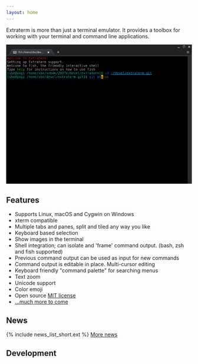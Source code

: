 ```yaml
---
layout: home
---
```


Extraterm is more than just a terminal emulator. It provides a toolbox for working with your terminal and command line applications.

![Directly edit and execute command output](edit_direct.gif)

## Features

* Supports Linux, macOS and Cygwin on Windows
* xterm compatible
* Multiple tabs and panes, split and tiled any way you like
* Keyboard based selection
* Show images in the terminal
* Shell integration; can isolate and 'frame' command output. (bash, zsh and fish supported)
* Previous command output can be used as input for new commands
* Command output is editable in place. Multi-cursor editing
* Keyboard friendly "command palette" for searching menus
* Text zoom
* Unicode support
* Color emoji
* Open source [MIT license](https://github.com/sedwards2009/extraterm/blob/master/LICENSE.txt)
* [...much more to come](https://github.com/sedwards2009/extraterm/issues/30)

## News
{% include news_list_short.ext %}
[More news](news.html)

## Development

